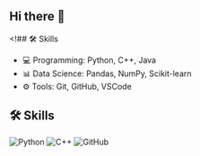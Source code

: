 ## Hi there 👋

<!## 🛠️ Skills

- 💻 Programming: Python, C++, Java
- 📊 Data Science: Pandas, NumPy, Scikit-learn
- ⚙️ Tools: Git, GitHub, VSCode
## 🛠️ Skills

![Python](https://img.shields.io/badge/Python-3776AB?style=for-the-badge&logo=python&logoColor=white)
![C++](https://img.shields.io/badge/C++-00599C?style=for-the-badge&logo=cplusplus&logoColor=white)
![GitHub](https://img.shields.io/badge/GitHub-100000?style=for-the-badge&logo=github&logoColor=white)


